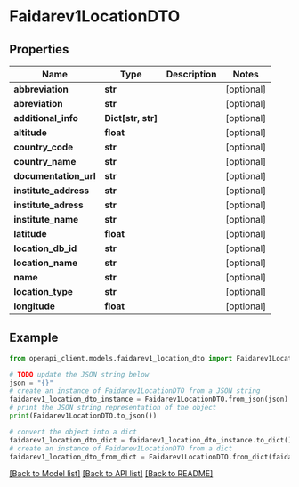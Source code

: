 # Faidarev1LocationDTO


## Properties

Name | Type | Description | Notes
------------ | ------------- | ------------- | -------------
**abbreviation** | **str** |  | [optional] 
**abreviation** | **str** |  | [optional] 
**additional_info** | **Dict[str, str]** |  | [optional] 
**altitude** | **float** |  | [optional] 
**country_code** | **str** |  | [optional] 
**country_name** | **str** |  | [optional] 
**documentation_url** | **str** |  | [optional] 
**institute_address** | **str** |  | [optional] 
**institute_adress** | **str** |  | [optional] 
**institute_name** | **str** |  | [optional] 
**latitude** | **float** |  | [optional] 
**location_db_id** | **str** |  | [optional] 
**location_name** | **str** |  | [optional] 
**name** | **str** |  | [optional] 
**location_type** | **str** |  | [optional] 
**longitude** | **float** |  | [optional] 

## Example

```python
from openapi_client.models.faidarev1_location_dto import Faidarev1LocationDTO

# TODO update the JSON string below
json = "{}"
# create an instance of Faidarev1LocationDTO from a JSON string
faidarev1_location_dto_instance = Faidarev1LocationDTO.from_json(json)
# print the JSON string representation of the object
print(Faidarev1LocationDTO.to_json())

# convert the object into a dict
faidarev1_location_dto_dict = faidarev1_location_dto_instance.to_dict()
# create an instance of Faidarev1LocationDTO from a dict
faidarev1_location_dto_from_dict = Faidarev1LocationDTO.from_dict(faidarev1_location_dto_dict)
```
[[Back to Model list]](../README.md#documentation-for-models) [[Back to API list]](../README.md#documentation-for-api-endpoints) [[Back to README]](../README.md)


